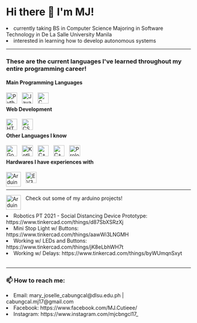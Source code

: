 # Hi there 👋 I'm MJ!
<li>currently taking BS in Computer Science Majoring in Software Technology in De La Salle University Manila</li>
<li>interested in learning how to develop autonomous systems

---
### These are the current languages I've learned throughout my entire programming career!
#### Main Programming Languages
<img align="left" alt="Python" width="30px" style="padding-right:10px;" src="https://cdn.jsdelivr.net/gh/devicons/devicon/icons/python/python-plain.svg" />
<img align="left" alt="Java" width="30px" style="padding-right:10px;" src="https://cdn.jsdelivr.net/gh/devicons/devicon/icons/java/java-original.svg"/>
<img align="left" alt="C" width="30px" style="padding-right:10px;" src="https://cdn.jsdelivr.net/gh/devicons/devicon/icons/c/c-original.svg"/> 
<br/>

#### Web Development
<img align="left" alt="HTML" width="30px" style="padding-right:10px;" src="https://cdn.jsdelivr.net/gh/devicons/devicon/icons/html5/html5-plain.svg"/>
<img align="left" alt="CSS" width="30px" style="padding-right:10px;" src="https://cdn.jsdelivr.net/gh/devicons/devicon/icons/css3/css3-plain.svg" />
<br />

#### Other Languages I know
<img align="left" alt="Go" width="30px" style="padding-right:10px;" src="https://cdn.jsdelivr.net/gh/devicons/devicon/icons/go/go-original.svg" />  
<img align="left" alt="Kotlin" width="30px" style="padding-right:10px;" src="https://cdn.jsdelivr.net/gh/devicons/devicon/icons/kotlin/kotlin-original.svg" />  
<img align="left" alt="C++" width="30px" style="padding-right:10px;" src="https://cdn.jsdelivr.net/gh/devicons/devicon/icons/cplusplus/cplusplus-original.svg" /> <img align="left" alt="C++" width="30px" style="padding-right:10px;" src="https://cdn.jsdelivr.net/gh/devicons/devicon/icons/mysql/mysql-original-wordmark.svg" />
<img align="left" alt="Prolog" width="30px" style="padding-right:10px;" src="https://dashboard.snapcraft.io/site_media/appmedia/2020/04/Prolog-logo-512.png" />  
<br />
  
#### Hardwares I have experiences with
<img align="left" alt="Arduino" width="40px" style="padding-right:10px;" src="https://cdn.jsdelivr.net/gh/devicons/devicon/icons/arduino/arduino-original-wordmark.svg" />  
<img align="left" alt="EV3" height="30px" style="padding-right:10px;" src="https://seeklogo.com/images/L/lego-mindstorms-logo-BF5EEA24F7-seeklogo.com.png" />  
<br /><br />
 
---
  
<img align="left" alt="Arduino" width="40px" style="padding-right:10px;" src="https://cdn.jsdelivr.net/gh/devicons/devicon/icons/arduino/arduino-original-wordmark.svg" />  Check out some of my arduino projects!
<br /><br />
<li>Robotics PT 2021 - Social Distancing Device Prototype: https://www.tinkercad.com/things/d87SbXSRzXj</li>
<li>Mini Stop Light w/ Buttons: https://www.tinkercad.com/things/aawWi3LNGMH</li>
<li>Working w/ LEDs and Buttons: https://www.tinkercad.com/things/jK8eLbhWH7t</li>
<li>Working w/ Delays: https://www.tinkercad.com/things/byWUmqnSxyt</li>
<br />

---

### 📫 How to reach me:
<li>Email: mary_joselle_cabungcal@dlsu.edu.ph |  cabungcal.mj17@gmail.com</li>
<li>Facebook: https://www.facebook.com/MJ.Cutieee/</li>
<li>Instagram: https://www.instagram.com/mjcbngcl17_</li>
<br />



<!--
**EmGZ/EmGZ** is a ✨ _special_ ✨ repository because its `README.md` (this file) appears on your GitHub profile.

Here are some ideas to get you started:

- 🔭 I’m currently working on ...
- 🌱 I’m currently learning ...
- 👯 I’m looking to collaborate on ...
- 🤔 I’m looking for help with ...
- 💬 Ask me about ...
- 📫 How to reach me: ...
- 😄 Pronouns: ...
- ⚡ Fun fact: ...
-->
